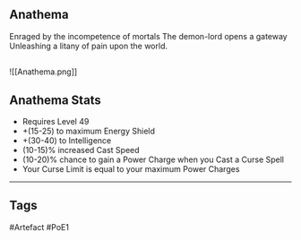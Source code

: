 ## Anathema
Enraged by the incompetence of mortals
The demon-lord opens a gateway
Unleashing a litany of pain upon the world.
##
![[Anathema.png]]
## Anathema Stats
- Requires Level 49
- +(15-25) to maximum Energy Shield
- +(30-40) to Intelligence
- (10-15)% increased Cast Speed
- (10-20)% chance to gain a Power Charge when you Cast a Curse Spell
- Your Curse Limit is equal to your maximum Power Charges


---
## Tags
#Artefact
#PoE1